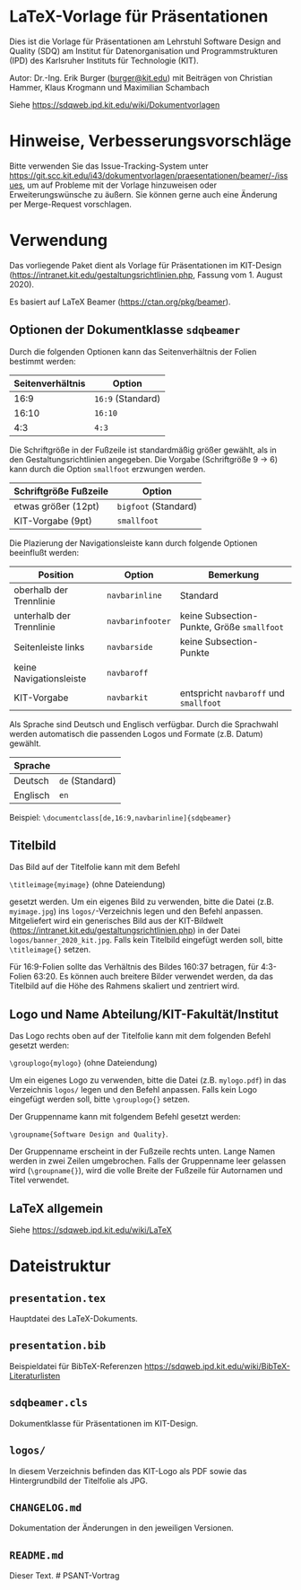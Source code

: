 LaTeX-Vorlage für Präsentationen
================================

Dies ist die Vorlage für Präsentationen am Lehrstuhl Software Design and
Quality (SDQ) am Institut für Datenorganisation und Programmstrukturen (IPD)
des Karlsruher Instituts für Technologie (KIT).

Autor: Dr.-Ing. Erik Burger (burger@kit.edu)
mit Beiträgen von Christian Hammer, Klaus Krogmann und Maximilian Schambach

Siehe https://sdqweb.ipd.kit.edu/wiki/Dokumentvorlagen

Hinweise, Verbesserungsvorschläge
=================================

Bitte verwenden Sie das Issue-Tracking-System unter https://git.scc.kit.edu/i43/dokumentvorlagen/praesentationen/beamer/-/issues, um auf Probleme mit der Vorlage hinzuweisen oder Erweiterungswünsche zu äußern. Sie können gerne auch eine Änderung per Merge-Request vorschlagen.

Verwendung
==========

Das vorliegende Paket dient als Vorlage für Präsentationen im KIT-Design (https://intranet.kit.edu/gestaltungsrichtlinien.php, Fassung vom 1. August 2020).

Es basiert auf LaTeX Beamer (https://ctan.org/pkg/beamer).

Optionen der Dokumentklasse `sdqbeamer`
-----------------------------------------
Durch die folgenden Optionen kann das Seitenverhältnis der Folien bestimmt werden:

| Seitenverhältnis | Option              |
| ---------------- | ------------------- |
| 16:9             | `16:9`  (Standard)  |
| 16:10            | `16:10`             |
| 4:3              | `4:3`               |

Die Schriftgröße in der Fußzeile ist standardmäßig größer gewählt, als in den Gestaltungsrichtlinien angegeben. Die Vorgabe (Schriftgröße 9 -> 6) kann durch die Option `smallfoot` erzwungen werden.

| Schriftgröße Fußzeile | Option               |
| ----------------------| -------------------- |
| etwas größer (12pt)   | `bigfoot` (Standard) |
| KIT-Vorgabe (9pt)     | `smallfoot`          |

Die Plazierung der Navigationsleiste kann durch folgende Optionen beeinflußt werden:

| Position                 | Option           | Bemerkung                                  |
| ------------------------ | ---------------- | ------------------------------------------ |
| oberhalb der Trennlinie  | `navbarinline`   | Standard                                   |
| unterhalb der Trennlinie | `navbarinfooter` | keine Subsection-Punkte, Größe `smallfoot` |
| Seitenleiste links       | `navbarside`     | keine Subsection-Punkte                    |
| keine Navigationsleiste  | `navbaroff`      |                                            |
| KIT-Vorgabe              | `navbarkit`      | entspricht `navbaroff` und `smallfoot`     |

Als Sprache sind Deutsch und Englisch verfügbar. Durch die Sprachwahl werden automatisch die passenden Logos und Formate (z.B. Datum) gewählt.

| Sprache  |                 |
| -------- |---------------- |
| Deutsch  | `de` (Standard) |
| Englisch | `en`            |

Beispiel: `\documentclass[de,16:9,navbarinline]{sdqbeamer}`

Titelbild
---------

Das Bild auf der Titelfolie kann mit dem Befehl 

`\titleimage{myimage}` (ohne Dateiendung)

gesetzt werden. Um ein eigenes Bild zu verwenden, bitte die Datei (z.B. `myimage.jpg`) ins `logos/`-Verzeichnis legen und den Befehl anpassen. Mitgeliefert wird ein generisches Bild aus der KIT-Bildwelt (https://intranet.kit.edu/gestaltungsrichtlinien.php) in der Datei `logos/banner_2020_kit.jpg`. Falls kein Titelbild eingefügt werden soll, bitte `\titleimage{}` setzen.

Für 16:9-Folien sollte das Verhältnis des Bildes 160:37 betragen, für 4:3-Folien 63:20. Es können auch breitere Bilder verwendet werden, da das Titelbild auf die Höhe des Rahmens skaliert und zentriert wird.

Logo und Name Abteilung/KIT-Fakultät/Institut
---------------------------------------------

Das Logo rechts oben auf der Titelfolie kann mit dem folgenden Befehl gesetzt werden:

`\grouplogo{mylogo}` (ohne Dateiendung)

Um ein eigenes Logo zu verwenden, bitte die Datei (z.B. `mylogo.pdf`) in das Verzeichnis `logos/` legen und den Befehl anpassen. Falls kein Logo eingefügt werden soll, bitte `\grouplogo{}` setzen.

Der Gruppenname kann mit folgendem Befehl gesetzt werden:

`\groupname{Software Design and Quality}`.

Der Gruppenname erscheint in der Fußzeile rechts unten. Lange Namen werden in zwei Zeilen umgebrochen. Falls der Gruppenname leer gelassen wird (`\groupname{}`), wird die volle Breite der Fußzeile für Autornamen und Titel verwendet.

LaTeX allgemein
---------------
Siehe https://sdqweb.ipd.kit.edu/wiki/LaTeX

Dateistruktur
============
`presentation.tex`
------------------
Hauptdatei des LaTeX-Dokuments.

`presentation.bib`
-------------
Beispieldatei für BibTeX-Referenzen
https://sdqweb.ipd.kit.edu/wiki/BibTeX-Literaturlisten

`sdqbeamer.cls`
-----------------
Dokumentklasse für Präsentationen im KIT-Design.

`logos/`
--------
In diesem Verzeichnis befinden das KIT-Logo als PDF sowie das Hintergrundbild der Titelfolie als JPG.

`CHANGELOG.md`
--------------
Dokumentation der Änderungen in den jeweiligen Versionen.

`README.md`
-----------
Dieser Text.
#   P S A N T - V o r t r a g  
 